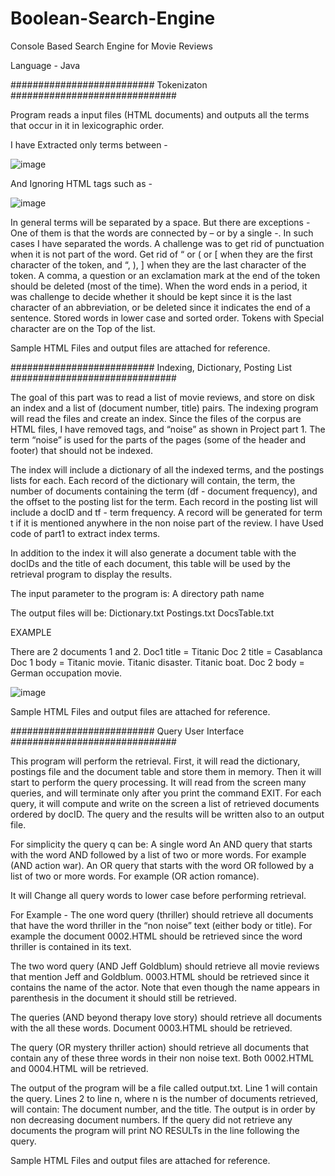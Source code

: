 # Boolean-Search-Engine
Console Based Search Engine for Movie Reviews

Language - Java

########################## Tokenizaton ##############################

Program reads a input files (HTML documents) and outputs all the terms that occur in it in lexicographic order.

I have Extracted only terms between - 

![image](https://cloud.githubusercontent.com/assets/11687081/11131941/1eb8f40e-895b-11e5-9863-eb4fc06f005d.png)

And Ignoring HTML tags such as - 

![image](https://cloud.githubusercontent.com/assets/11687081/11131713/060fb06a-895a-11e5-897f-e5bc9037f8aa.png)

In general terms will be separated by a space. But there are exceptions - One of them is that
the words are connected by – or by a single -. In such cases I have separated the words.
A challenge was to get rid of punctuation when it is not part of the word. Get rid of “ or ( or [ 
when they are the first character of the token, and “, ), ] when they are the last character of the token.
A comma, a question or an exclamation mark at the end of the token should be deleted (most of the time). 
When the word ends in a period, it was challenge to decide whether it should be kept since it is the last 
character of an abbreviation, or be deleted since it indicates the end of a sentence. 
Stored words in lower case and sorted order. Tokens with Special character are on the Top of the list.

Sample HTML Files and output files are attached for reference.


########################## Indexing, Dictionary, Posting List ##############################

The goal of this part was to read a list of movie reviews, and store on disk an index and a list of (document number, title) pairs.
The indexing program will read the files and create an index.  Since the files of the corpus are HTML files, I have removed tags,
and “noise” as shown in Project part 1. The term “noise” is used for the parts of the pages (some of the header and footer) that 
should not be indexed.
 
The index will include a dictionary of all the indexed terms, and the postings lists for each. Each record of the dictionary will 
contain, the term, the number of documents containing the term (df - document frequency), and the offset to the posting list for the term.
Each record in the posting list will include a docID and tf - term frequency. A record will be generated for term t if it is mentioned
anywhere in the non noise part of the review. I have Used code of part1 to extract index terms.
 
In addition to the index it will also generate a document table with the docIDs and the title of each document, this table will be
used by the retrieval program to display the results.
 
The input parameter to the program is:
A directory path name
 
The output files will be:
Dictionary.txt
Postings.txt
DocsTable.txt
 
EXAMPLE
 
There are 2 documents 1 and 2.
Doc1 title = Titanic
Doc 2 title = Casablanca
Doc 1 body = Titanic movie. Titanic disaster. Titanic boat.
Doc 2 body = German occupation movie.
 
![image](https://cloud.githubusercontent.com/assets/11687081/11132522/578979ea-895e-11e5-8613-52f61394f56b.png) 

Sample HTML Files and output files are attached for reference.

########################## Query User Interface ##############################

This program will perform the retrieval.  First, it will read the dictionary, postings file and the document table and store them
in memory. Then it will start to perform the query processing. It will read from the screen many queries, and will terminate
only after you print the command EXIT. For each query, it will compute and write on the screen a list of retrieved documents 
ordered by docID. The query and the results will be written also to an output file.
 
For simplicity the query q can be:
A single word
An AND query that starts with the word AND followed by a list of two or more words. For example (AND action war).
An OR query that starts with the word OR followed by a list of two or more words. For example (OR action romance).
 
It will Change all query words to lower case before performing retrieval.
 
For Example - 
The one word query (thriller) should retrieve all documents that have the word thriller in the “non noise” text (either body or title).
For example the document 0002.HTML should be retrieved since the word thriller is contained in its text.
 
The two word query (AND Jeff Goldblum) should retrieve all movie reviews that mention Jeff and Goldblum.  0003.HTML should be retrieved
since it contains the name of the actor.  Note that even though the name appears in parenthesis in the document it should still be 
retrieved.
 
The queries (AND beyond therapy love story) should retrieve all documents with the all these words.  Document 0003.HTML should be
retrieved.
 
The query (OR mystery thriller action) should retrieve all documents that contain any of these three words in their non noise text.
Both 0002.HTML and 0004.HTML will be retrieved.
 
The output of the program will be a file called output.txt.  Line 1 will contain the query. Lines 2 to line n, where n is the number
of documents retrieved, will contain: The document number, and the title.  The output is in order by non decreasing document
numbers. If the query did not retrieve any documents the program will print NO RESULTs in the line following the query.

Sample HTML Files and output files are attached for reference.
